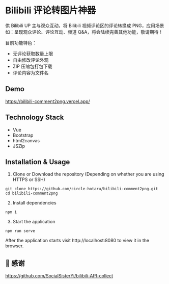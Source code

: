 # Bilibili 评论转图片神器

供 Bilibili UP 主与观众互动，将 Bilibili 视频评论区的评论转换成 PNG，应用场景如：呈现观众评论、评论互动、频道 Q&A，将会陆续完善其他功能，敬请期待！

目前功能特色：

- 无评论获取数量上限
- 自由修改评论外观
- ZIP 压缩包打包下载
- 评论内容为文件名

## Demo

https://bilibili-comment2png.vercel.app/

## Technology Stack

- Vue
- Bootstrap
- html2canvas
- JSZip

## Installation & Usage

1. Clone or Download the repository (Depending on whether you are using HTTPS or SSH)

```
git clone https://github.com/circle-hotaru/bilibili-comment2png.git
cd bilibili-comment2png
```

2. Install dependencies

```
npm i
```

3. Start the application

```
npm run serve
```

After the application starts visit http://localhost:8080 to view it in the browser.

## 🙏 感谢

https://github.com/SocialSisterYi/bilibili-API-collect
